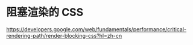 # 阻塞渲染的 CSS



https://developers.google.com/web/fundamentals/performance/critical-rendering-path/render-blocking-css?hl=zh-cn















